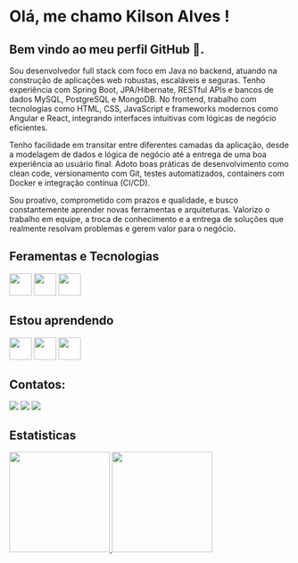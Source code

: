 


# Olá, me chamo Kilson Alves  ! 
## Bem vindo ao meu perfil GitHub 👋.



   Sou desenvolvedor full stack com foco em Java no backend, atuando na construção de aplicações web robustas, escaláveis e seguras. Tenho experiência com Spring Boot, JPA/Hibernate, RESTful APIs e bancos de dados MySQL, PostgreSQL e MongoDB. No frontend, trabalho com tecnologias como HTML, CSS, JavaScript e frameworks modernos como Angular e React, integrando interfaces intuitivas com lógicas de negócio eficientes.

   Tenho facilidade em transitar entre diferentes camadas da aplicação, desde a modelagem de dados e lógica de negócio até a entrega de uma boa experiência ao usuário final. Adoto boas práticas de desenvolvimento como clean code, versionamento com Git, testes automatizados, containers com Docker e integração contínua (CI/CD).

   Sou proativo, comprometido com prazos e qualidade, e busco constantemente aprender novas ferramentas e arquiteturas. Valorizo o trabalho em equipe, a troca de conhecimento e a entrega de soluções que realmente resolvam problemas e gerem valor para o negócio.

## Feramentas e Tecnologias 
 <img src="https://cdn.jsdelivr.net/gh/devicons/devicon/icons/intellij/intellij-original.svg" width="40" height="40"/> <img src="https://cdn.jsdelivr.net/gh/devicons/devicon/icons/vscode/vscode-original-wordmark.svg"  width="40" height="40" /> <img src="https://cdn.jsdelivr.net/gh/devicons/devicon/icons/postgresql/postgresql-plain-wordmark.svg" width="40" height="40" />



## Estou aprendendo

<img loading="lazy" src="https://cdn.jsdelivr.net/gh/devicons/devicon/icons/java/java-original.svg" width="40" height="40"/> <img src="https://cdn.jsdelivr.net/gh/devicons/devicon/icons/spring/spring-plain-wordmark.svg" width="40" height="40"/> <img src="https://cdn.jsdelivr.net/gh/devicons/devicon/icons/postgresql/postgresql-plain-wordmark.svg" width="40" height="40" />






## Contatos:

<div>

<a href="https://instagram.com/kilsonalvess" target="_blank"><img loading="lazy" src="https://img.shields.io/badge/-Instagram-%23E4405F?style=for-the-badge&logo=instagram&logoColor=white" target="_blank"></a>
<a href = "mailto:kilsonalves27@gmail.com"><img loading="lazy" src="https://img.shields.io/badge/Gmail-D14836?style=for-the-badge&logo=gmail&logoColor=white" target="_blank"></a>
<a href="https://www.linkedin.com/in/kilson-alves-dos-santos-leit%C3%A3o-36119a185/" target="_blank"><img loading="lazy" src="https://img.shields.io/badge/-LinkedIn-%230077B5?style=for-the-badge&logo=linkedin&logoColor=white" target="_blank"></a>   
</div>

## Estatisticas 
<div>
<a href="https://github.com/kilsonalvess">
<img loading="lazy" height="180em" src="https://github-readme-stats.vercel.app/api/top-langs/?username=kilsonalvess&layout=compact&langs_count=7&theme=dracula"/>
<img loading="lazy" height="180em" src="https://github-readme-stats.vercel.app/api?username=kilsonalvess&show_icons=true&theme=dracula&include_all_commits=true&count_private=true"/>
</div>





